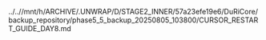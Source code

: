 ../..//mnt/h/ARCHIVE/.UNWRAP/D/STAGE2_INNER/57a23efe19e6/DuRiCore/backup_repository/phase5_5_backup_20250805_103800/CURSOR_RESTART_GUIDE_DAY8.md